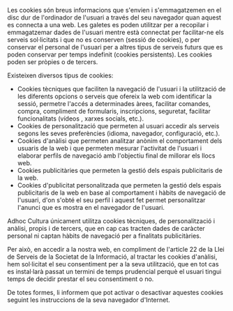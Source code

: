 Les cookies són breus informacions que s'envien i s'emmagatzemen en el disc dur de l'ordinador de l'usuari a través del seu navegador quan aquest es connecta a una web. Les galetes es poden utilitzar per a recopilar i emmagatzemar dades de l'usuari mentre està connectat per facilitar-ne els serveis sol·licitats i que no es conserven (sessió de cookies), o per conservar el personal de l'usuari per a altres tipus de serveis futurs que es poden conservar per temps indefinit (cookies persistents). Les cookies poden ser pròpies o de tercers.

Existeixen diversos tipus de cookies:

- Cookies tècniques que faciliten la navegació de l'usuari i la utilització de les diferents opcions o serveis que ofereix la web com identificar la sessió, permetre l'accés a determinades àrees, facilitar comandes, compra, compliment de formularis, inscripcions, seguretat, facilitar funcionalitats (vídeos , xarxes socials, etc.).
- Cookies de personalització que permeten al usuari accedir als serveis segons les seves preferències (idioma, navegador, configuració, etc.).
- Cookies d'anàlisi que permeten analitzar anònim el comportament dels usuaris de la web i que permeten mesurar l'activitat de l'usuari i elaborar perfils de navegació amb l'objectiu final de millorar els llocs web.
- Cookies publicitàries que permeten la gestió dels espais publicitaris de la web.
- Cookies d'publicitat personalitzada que permeten la gestió dels espais publicitaris de la web en base al comportament i hàbits de navegació de l'usuari, d'on s'obté el seu perfil i aquest fet permet personalitzar l'anunci que es mostra en el navegador de l'usuari.

Adhoc Cultura únicament utilitza cookies tècniques, de personalització i anàlisi, propis i de tercers, que en cap cas tracten dades de caràcter personal ni captan hàbits de navegació per a finalitats publicitàries.

Per això, en accedir a la nostra web, en compliment de l'article 22 de la Llei de Serveis de la Societat de la Informació, al tractar les cookies d'anàlisi, hem sol·licitat el seu consentiment per a la seva utilització, que en tot cas es instal·larà passat un termini de temps prudencial perquè el usuari tingui temps de decidir prestar el seu consentiment o no.

De totes formes, li informem que pot activar o desactivar aquestes cookies seguint les instruccions de la seva navegador d'Internet.